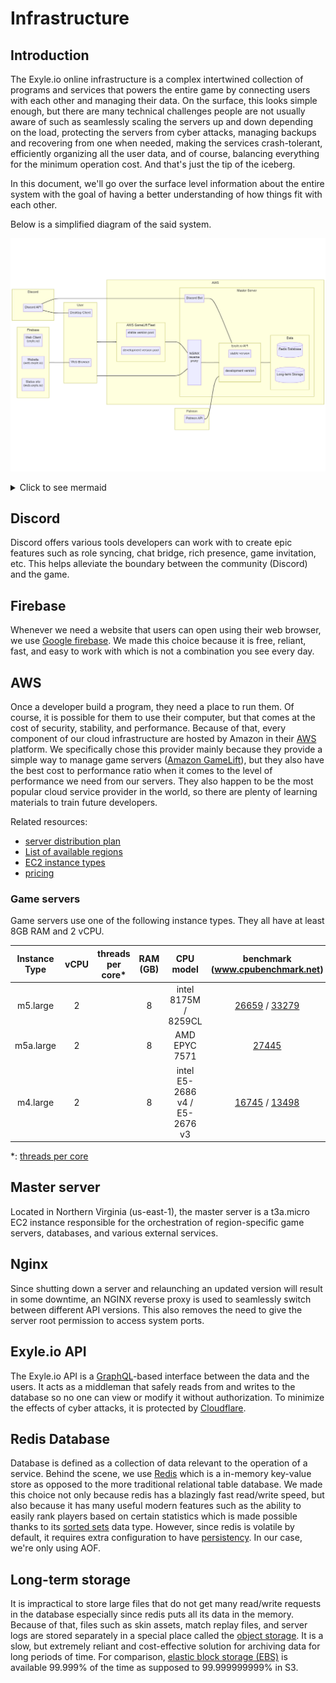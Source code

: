 # Infrastructure

## Introduction

The Exyle.io online infrastructure is a complex intertwined
collection of programs and services that powers the entire
game by connecting users with each other and managing their data.
On the surface, this looks simple enough, but there are many technical
challenges people are not usually aware of such as seamlessly scaling
the servers up and down depending on the load, protecting the servers
from cyber attacks, managing backups and recovering from one when needed,
making the services crash-tolerant, efficiently organizing all the user
data, and of course, balancing everything for the minimum operation cost.
And that's just the tip of the iceberg.

In this document, we'll go over the surface level information about
the entire system with the goal of having a better understanding of how
things fit with each other.

Below is a simplified diagram of the said system.

![infrastructure plan](../../img/infrastructure.png)

<details>
<summary>Click to see mermaid</summary>

Nah, [this mermaid](https://mermaid-js.github.io) LMAO.

```
flowchart LR
    subgraph firebase[Firebase]
        direction LR
        web-client["Web Client\n(exyle.io)"]
        website["Website\n(web.exyle.io)"]
        status-site["Status site\n(web.exyle.io)"]
    end
    firebase --- browser

    subgraph discord[Discord]
        discord-api[Discord API]
    end
    discord-api --- desktop-client
    discord-api --- discord-bot
    discord-bot --- exyleio-api

    subgraph patreon[Patreon]
        patreon-api[Patreon API]
    end
    patreon-api --- exyleio-api

    subgraph user[User]
        browser[Web Browser]
        desktop-client[Desktop Client]
    end
    user --- nginx-proxy
    user --- aws-gamelift-fleet

    subgraph aws[AWS]
        classDef aws_padding fill:none,stroke:none
        subgraph aws_padding [ ]
            subgraph aws-gamelift-fleet[AWS GameLift Fleet]
                direction LR
                region-servers-stable[stable version pool]
                region-servers-dev[development version pool]
            end
            aws-gamelift-fleet --- nginx-proxy

            subgraph master-server[Master Server]
                discord-bot[Discord Bot]
                nginx-proxy[ \n\n\n NGINX \n reverse \n proxy \n\n\n\n]

                subgraph exyleio-api[Exyle.io API]
                    direction LR
                    api-stable[stable version]
                    api-dev[development version]
                end

                subgraph data[Data]
                    direction LR
                    redis-db[(Redis Database)]
                    long-term-storage[(Long-term Storage)]
                end
            end
            nginx-proxy --- exyleio-api
            exyleio-api --- data
        end
        class aws_padding aws_padding
    end
```

</details>

## Discord

Discord offers various tools developers can work with to create epic
features such as role syncing, chat bridge, rich presence, game
invitation, etc. This helps alleviate the boundary between the community
(Discord) and the game.

## Firebase

Whenever we need a website that users can open using their web browser,
we use [Google firebase](https://firebase.google.com). We made this
choice because it is free, reliant, fast, and easy to work with which
is not a combination you see every day.

## AWS

Once a developer build a program, they need a place to run them.
Of course, it is possible for them to use their computer, but that
comes at the cost of security, stability, and performance. Because
of that, every component of our cloud infrastructure are hosted by
Amazon in their [AWS](https://aws.amazon.com) platform. We
specifically chose this provider mainly because they provide a simple
way to manage game servers
([Amazon GameLift](https://aws.amazon.com/gamelift)), but they also
have the best cost to performance ratio when it comes to the level of
performance we need from our servers. They also happen to be the most
popular cloud service provider in the world, so there are plenty of
learning materials to train future developers.

Related resources:

- [server distribution plan](./server-distribution-plan.md)
- [List of available regions](https://docs.aws.amazon.com/AWSEC2/latest/UserGuide/using-regions-availability-zones.html)
- [EC2 instance types](https://aws.amazon.com/ko/ec2/instance-types)
- [pricing](https://aws.amazon.com/ko/gamelift/pricing)

### Game servers

Game servers use one of the following instance types.
They all have at least 8GB RAM and 2 vCPU.

| Instance Type | vCPU | threads per core\* | RAM (GB) |           CPU model           |                                       benchmark (www.cpubenchmark.net)                                        |
| :-----------: | :--: | :----------------: | :------: | :---------------------------: | :-----------------------------------------------------------------------------------------------------------: |
|   m5.large    |  2   |                    |    8     |     intel 8175M / 8259CL      | [26659](https://www.cpubenchmark.net/cpu.php?id=3311) / [33279](https://www.cpubenchmark.net/cpu.php?id=3671) |
|   m5a.large   |  2   |                    |    8     |         AMD EPYC 7571         |                             [27445](https://www.cpubenchmark.net/cpu.php?id=3543)                             |
|   m4.large    |  2   |                    |    8     | intel E5-2686 v4 / E5-2676 v3 | [16745](https://www.cpubenchmark.net/cpu.php?id=2870) / [13498](https://www.cpubenchmark.net/cpu.php?id=2643) |

\*: [threads per core](https://docs.aws.amazon.com/AWSEC2/latest/UserGuide/cpu-options-supported-instances-values.html)

## Master server

Located in Northern Virginia (us-east-1), the master server is
a t3a.micro EC2 instance responsible for the orchestration of
region-specific game servers, databases, and various external
services.

## Nginx

Since shutting down a server and relaunching an updated version
will result in some downtime, an NGINX reverse proxy is used to
seamlessly switch between different API versions. This also
removes the need to give the server root permission to access
system ports.

## Exyle.io API

The Exyle.io API is a [GraphQL](https://graphql.org)-based interface
between the data and the users. It acts as a middleman that safely
reads from and writes to the database so no one can view or modify
it without authorization. To minimize the effects of cyber attacks,
it is protected by [Cloudflare](https://www.cloudflare.com).

## Redis Database

Database is defined as a collection of data relevant to the operation of
a service. Behind the scene, we use [Redis](https://redis.com) which is a
in-memory key-value store as opposed to the more traditional relational
table database. We made this choice not only because redis has a blazingly
fast read/write speed, but also because it has many useful modern features
such as the ability to easily rank players based on certain statistics which
is made possible thanks to its
[sorted sets](https://redis.io/docs/data-types/sorted-sets) data type.
However, since redis is volatile by default, it requires extra configuration
to have [persistency](https://redis.io/docs/manual/persistence).
In our case, we're only using AOF.

## Long-term storage

It is impractical to store large files that do not get many read/write requests
in the database especially since redis puts all its data in the memory. Because
of that, files such as skin assets, match replay files, and server logs are
stored separately in a special place called the
[object storage](https://aws.amazon.com/s3). It is a slow, but extremely reliant
and cost-effective solution for archiving data for long periods of time. For
comparison, [elastic block storage (EBS)](https://aws.amazon.com/ebs) is
available 99.999% of the time as supposed to 99.999999999% in S3.
